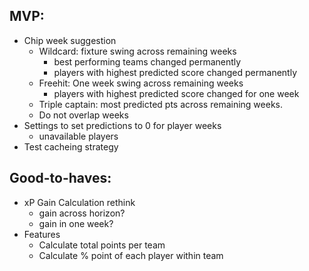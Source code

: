 ## MVP:
- Chip week suggestion
  - Wildcard: fixture swing across remaining weeks
    - best performing teams changed permanently
    - players with highest predicted score changed permanently
  - Freehit: One week swing across remaining weeks
    - players with highest predicted score changed for one week
  - Triple captain: most predicted pts across remaining weeks.
  - Do not overlap weeks
- Settings to set predictions to 0 for player weeks
  - unavailable players
- Test cacheing strategy


## Good-to-haves:
- xP Gain Calculation rethink
  - gain across horizon?
  - gain in one week?
- Features
  - Calculate total points per team
  - Calculate % point of each player within team